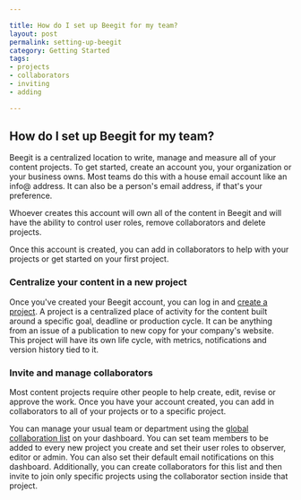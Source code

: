 ```yaml
---

title: How do I set up Beegit for my team?
layout: post
permalink: setting-up-beegit
category: Getting Started 
tags:
- projects
- collaborators
- inviting
- adding

---
```


## How do I set up Beegit for my team?
Beegit is a centralized location to write, manage and measure all of your content projects. To get started, create an account you, your organization or your business owns. Most teams do this with a house email account like an info@ address. It can also be a person's email address, if that's your preference. 

Whoever creates this account will own all of the content in Beegit and will have the ability to control user roles, remove collaborators and delete projects. 

Once this account is created, you can add in collaborators to help with your projects or get started on your first project. 

### Centralize your content in a new project 
Once you've created your Beegit account, you can log in and [create a project](https://beegit.com/new). A project is a centralized place of activity for the content built around a specific goal, deadline or production cycle. It can be anything from an issue of a publication to new copy for your company's website. This project will have its own life cycle, with metrics, notifications and version history tied to it. 

### Invite and manage collaborators 
Most content projects require other people to help create, edit, revise or approve the work. Once you have your account created, you can add in collaborators to all of your projects or to a specific project. 

You can manage your usual team or department using the [global collaboration list](https://beegit.com/collaborators) on your dashboard. You can set team members to be added to every new project you create and set their user roles to observer, editor or admin. You can also set their default email notifications on this dashboard. Additionally, you can create collaborators for this list and then invite to join only specific projects using the collaborator section inside that project. 






